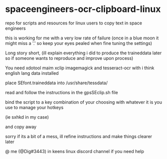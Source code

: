 # spaceengineers-ocr-clipboard-linux
repo for scripts and resources for linux users to copy text in space engineers

this is working for me with a very low rate of failure (once in a blue moon it might miss a '.' so keep your eyes pealed when fine tuning the settings)

Long story short, 
(ill explain everything i did to produce the traineddata later so if someone wants to reproduce and improve upon process)

You need
xdotool
maim
xclip
imagemagick
and tesseract-ocr with i think english lang data installed

place SEfont.traineddata into /usr/share/tessdata/

read and follow the instructions in the gpsSEclip.sh file

bind the script to a key combination of your choosing with whatever it is you use to manage your hotkeys 

(ie sxhkd in my case)

and copy away

sorry if its a bit of a mess, ill refine instructions and make things clearer later

@ me (@Dig#3443) in keens linux discord channel if you need help
